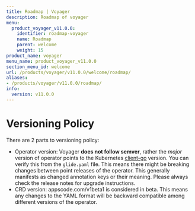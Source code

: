 ```yaml
---
title: Roadmap | Voyager
description: Roadmap of voyager
menu:
  product_voyager_v11.0.0:
    identifier: roadmap-voyager
    name: Roadmap
    parent: welcome
    weight: 15
product_name: voyager
menu_name: product_voyager_v11.0.0
section_menu_id: welcome
url: /products/voyager/v11.0.0/welcome/roadmap/
aliases:
- /products/voyager/v11.0.0/roadmap/
info:
  version: v11.0.0
---
```


# Versioning Policy

There are 2 parts to versioning policy:

 - Operator version: Voyager __does not follow semver__, rather the _major_ version of operator points to the
Kubernetes [client-go](https://github.com/kubernetes/client-go#branches-and-tags) version. You can verify this
from the `glide.yaml` file. This means there might be breaking changes between point releases of the operator.
This generally manifests as changed annotation keys or their meaning.
Please always check the release notes for upgrade instructions.
 - CRD version: appscode.com/v1beta1 is considered in beta. This means any changes to the YAML format will be backward
compatible among different versions of the operator.
